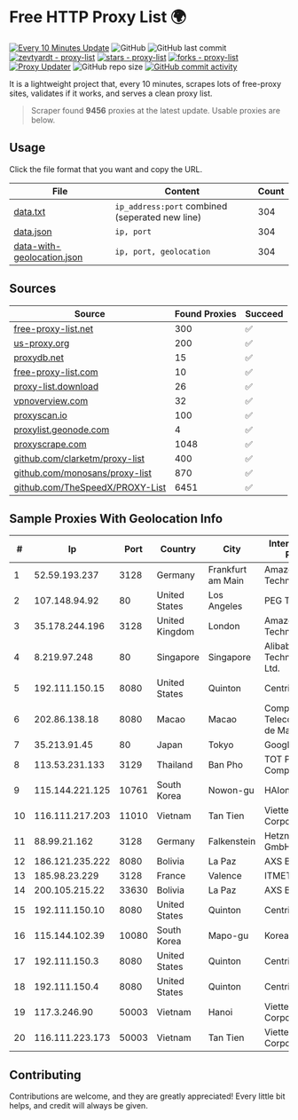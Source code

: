 
# Free HTTP Proxy List 🌍

[![Every 10 Minutes Update](https://github.com/mertguvencli/http-proxy-list/actions/workflows/main.yml/badge.svg?branch=main)](https://github.com/mertguvencli/http-proxy-list/actions/workflows/main.yml)
![GitHub](https://img.shields.io/github/license/mertguvencli/http-proxy-list)
![GitHub last commit](https://img.shields.io/github/last-commit/mertguvencli/http-proxy-list)
[![zevtyardt - proxy-list](https://img.shields.io/static/v1?label=zevtyardt&message=proxy-list&color=blue&logo=github)](https://github.com/zevtyardt/proxy-list "Go to GitHub repo")
[![stars - proxy-list](https://img.shields.io/github/stars/zevtyardt/proxy-list?style=social)](https://github.com/zevtyardt/proxy-list)
[![forks - proxy-list](https://img.shields.io/github/forks/zevtyardt/proxy-list?style=social)](https://github.com/zevtyardt/proxy-list)
[![Proxy Updater](https://github.com/zevtyardt/proxy-list/workflows/Proxy%20Updater/badge.svg)](https://github.com/zevtyardt/proxy-list/actions?query=workflow:"Proxy+Updater")
![GitHub repo size](https://img.shields.io/github/repo-size/zevtyardt/proxy-list)
[![GitHub commit activity](https://img.shields.io/github/commit-activity/m/zevtyardt/proxy-list?logo=commits)](https://github.com/zevtyardt/proxy-list/commits/main)

It is a lightweight project that, every 10 minutes, scrapes lots of free-proxy sites, validates if it works, and serves a clean proxy list.

> Scraper found **9456** proxies at the latest update. Usable proxies are below.

## Usage

Click the file format that you want and copy the URL.

|File|Content|Count|
|----|-------|-----|
|[data.txt](https://raw.githubusercontent.com/mertguvencli/http-proxy-list/main/proxy-list/data.txt)|`ip_address:port` combined (seperated new line)|304|
|[data.json](https://raw.githubusercontent.com/mertguvencli/http-proxy-list/main/proxy-list/data.json)|`ip, port`|304|
|[data-with-geolocation.json](https://raw.githubusercontent.com/mertguvencli/http-proxy-list/main/proxy-list/data-with-geolocation.json)|`ip, port, geolocation`|304|

## Sources

|Source|Found Proxies|Succeed|
|------|-------------|-------|
|[free-proxy-list.net](https://free-proxy-list.net)|300|✅|
|[us-proxy.org](https://www.us-proxy.org)|200|✅|
|[proxydb.net](http://proxydb.net)|15|✅|
|[free-proxy-list.com](https://free-proxy-list.com/?page=&port=&type%5B%5D=http&type%5B%5D=https&up_time=0&search=Search)|10|✅|
|[proxy-list.download](https://www.proxy-list.download/HTTP)|26|✅|
|[vpnoverview.com](https://vpnoverview.com/privacy/anonymous-browsing/free-proxy-servers)|32|✅|
|[proxyscan.io](https://www.proxyscan.io)|100|✅|
|[proxylist.geonode.com](https://proxylist.geonode.com/api/proxy-list?limit=300&page=1&sort_by=lastChecked&sort_type=desc&protocols=http,https)|4|✅|
|[proxyscrape.com](https://api.proxyscrape.com/v2/?request=displayproxies&protocol=http&timeout=10000&country=all&ssl=all&anonymity=all)|1048|✅|
|[github.com/clarketm/proxy-list](https://raw.githubusercontent.com/clarketm/proxy-list/master/proxy-list-raw.txt)|400|✅|
|[github.com/monosans/proxy-list](https://raw.githubusercontent.com/monosans/proxy-list/main/proxies/http.txt)|870|✅|
|[github.com/TheSpeedX/PROXY-List](https://raw.githubusercontent.com/TheSpeedX/PROXY-List/master/http.txt)|6451|✅|


## Sample Proxies With Geolocation Info

|#|Ip|Port|Country|City|Internet Service Provider|
|-|--|----|-------|----|-------------------------|
|1|52.59.193.237|3128|Germany|Frankfurt am Main|Amazon Technologies Inc.|
|2|107.148.94.92|80|United States|Los Angeles|PEG TECH INC|
|3|35.178.244.196|3128|United Kingdom|London|Amazon Technologies Inc.|
|4|8.219.97.248|80|Singapore|Singapore|Alibaba (US) Technology Co., Ltd.|
|5|192.111.150.15|8080|United States|Quinton|Centrilogic|
|6|202.86.138.18|8080|Macao|Macao|Companhia de Telecomunicacoes de Macau|
|7|35.213.91.45|80|Japan|Tokyo|Google LLC|
|8|113.53.231.133|3129|Thailand|Ban Pho|TOT Public Company Limited|
|9|115.144.221.125|10761|South Korea|Nowon-gu|HAIonNet|
|10|116.111.217.203|11010|Vietnam|Tan Tien|Viettel Corporation|
|11|88.99.21.162|3128|Germany|Falkenstein|Hetzner Online GmbH|
|12|186.121.235.222|8080|Bolivia|La Paz|AXS Bolivia S. A.|
|13|185.98.23.229|3128|France|Valence|ITMETRIX|
|14|200.105.215.22|33630|Bolivia|La Paz|AXS Bolivia S. A.|
|15|192.111.150.10|8080|United States|Quinton|Centrilogic|
|16|115.144.102.39|10080|South Korea|Mapo-gu|Korea Telecom|
|17|192.111.150.3|8080|United States|Quinton|Centrilogic|
|18|192.111.150.4|8080|United States|Quinton|Centrilogic|
|19|117.3.246.90|50003|Vietnam|Hanoi|Viettel Corporation|
|20|116.111.223.173|50003|Vietnam|Tan Tien|Viettel Corporation|



## Contributing

Contributions are welcome, and they are greatly appreciated! Every
little bit helps, and credit will always be given.

